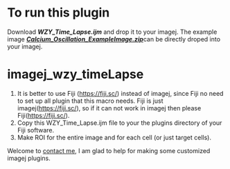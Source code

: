 # To run this plugin
Download ***WZY_Time_Lapse.ijm*** and drop it to your imagej.
The example image [***Calcium_Oscillation_ExampleImage.zip***](https://github.com/wong-ziyi/imagej_wzy_timeLapse/tree/master/Example)can be directly droped into your imagej.
# imagej_wzy_timeLapse
1. It is better to use Fiji (https://fiji.sc/) instead of imagej, since Fiji no need to set up all plugin that this macro needs. Fiji is just imagej(https://fiji.sc/), so if it can not work in imagej then please Fiji(https://fiji.sc/).
2. Copy this WZY_Time_Lapse.ijm file to your the plugins directory of your Fiji software.
3. Make ROI for the entire image and for each cell (or just target cells).


Welcome to [contact me](https://wong-ziyi.github.io), I am glad to help for making some customized imagej plugins.
